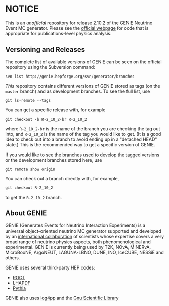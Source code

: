 # NOTICE

This is an _unofficial_ repository for release 2.10.2 of the GENIE Neutrino 
Event MC generator. Please see the [official webpage](http://genie.hepforge.org)
for code that is appropriate for publications-level physics analysis. 

## Versioning and Releases

The complete list of available versions of GENIE can be seen on the official
repository using the Subversion command:

    svn list http://genie.hepforge.org/svn/generator/branches

_This_ repository contains different versions of GENIE stored as tags (on the
`master` branch) and as development branches. To see the full list, use

    git ls-remote --tags

You can get a specific release with, for example

    git checkout -b R-2_10_2-br R-2_10_2

where `R-2_10_2-br` is the name of the branch you are checking the tag out
into, and `R-2_10_2` is the name of the tag you would like to get. (It is a
good idea to check out into a branch to avoid ending up in a "detached HEAD"
state.) This is the recommended way to get a specific version of GENIE.

If you would like to see the branches used to develop the tagged versions
or the development branches stored here, use

    git remote show origin

You can check out a branch directly with, for example, 

    git checkout R-2_10_2

to get the `R-2_10_2` branch.

## About GENIE

GENIE (Generates Events for Neutrino Interaction Experiments) is a universal 
object-oriented neutrino MC generator supported and developed by an [international 
collaboration](http://genie.hepforge.org/collaboration.html) of scientists whose 
expertise covers a very broad range of neutrino  physics aspects, both 
phenomenological and experimental. GENIE is currently being 
used by T2K, NOvA, MINERvA, MicroBooNE, ArgoNEUT, LAGUNA-LBNO, DUNE, INO, IceCUBE, 
NESSiE and others. 

GENIE uses several third-party HEP codes:

* [ROOT](http://root.cern.ch)
* [LHAPDF](https://lhapdf.hepforge.org)
* [Pythia](http://home.thep.lu.se/~torbjorn/Pythia.html)

GENIE also uses [log4pp](http://log4cpp.sourceforge.net) and the [Gnu 
Scientific Library](http://www.gnu.org/software/gsl/)
